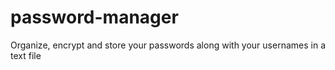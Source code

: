 # password-manager

Organize, encrypt and store your passwords along with your usernames in a text file
